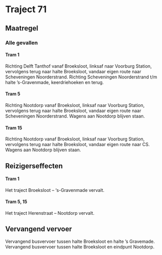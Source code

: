 # Traject 71
## Maatregel
### Alle gevallen

#### Tram 1
Richting Delft Tanthof vanaf Broeksloot, linksaf naar Voorburg Station, vervolgens terug naar halte Broeksloot, vandaar eigen route naar Scheveningen Noorderstrand.
Richting Scheveningen Noorderstrand t/m halte ’s-Gravenmade, keerdriehoeken en terug.

#### Tram 5
Richting Nootdorp vanaf Broeksloot, linksaf naar Voorburg Station, vervolgens terug naar halte Broeksloot, vandaar eigen route naar Scheveningen Noorderstrand.
Wagens aan Nootdorp blijven staan.

#### Tram 15
Richting Nootdorp vanaf Broeksloot, linksaf naar Voorburg Station, vervolgens terug naar halte Broeksloot, vandaar eigen route naar CS.
Wagens aan Nootdorp blijven staan.

## Reizigerseffecten

#### Tram 1
Het traject Broeksloot – ‘s-Gravenmade vervalt.

#### Tram 5, 15
Het traject Herenstraat – Nootdorp vervalt.

## Vervangend vervoer
Vervangend busvervoer tussen halte Broeksloot en halte ’s Gravemade.
Vervangend busvervoer tussen halte Broeksloot en eindpunt Nootdorp.


